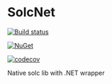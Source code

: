 # SolcNet

[![Build status](https://ci.appveyor.com/api/projects/status/692f65nox2x9hp3b?svg=true)](https://ci.appveyor.com/project/hosho/solcnet)

[![NuGet](https://img.shields.io/nuget/dt/SolcNet.svg)](https://www.nuget.org/packages/SolcNet/)

[![codecov](https://codecov.io/gh/hosho/SolcNet/branch/master/graph/badge.svg)](https://codecov.io/gh/hosho/SolcNet)


Native solc lib with .NET wrapper

